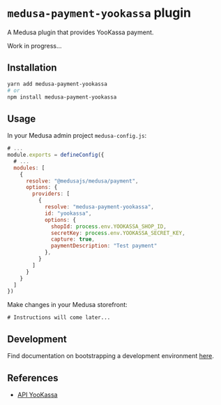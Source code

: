 
# `medusa-payment-yookassa` plugin

A Medusa plugin that provides YooKassa payment.

Work in progress...

## Installation

```bash
yarn add medusa-payment-yookassa
# or
npm install medusa-payment-yookassa
```

## Usage

In your Medusa admin project `medusa-config.js`:

```js
# ...
module.exports = defineConfig({
  # ...
  modules: [
    {
      resolve: "@medusajs/medusa/payment",
      options: {
        providers: [
          {
            resolve: "medusa-payment-yookassa",
            id: "yookassa",
            options: {
              shopId: process.env.YOOKASSA_SHOP_ID,
              secretKey: process.env.YOOKASSA_SECRET_KEY,
              capture: true,
              paymentDescription: "Test payment"
            },
          }
        ]
      }
    }
  ]
})
```

Make changes in your Medusa storefront:

```
# Instructions will come later...
```

## Development

Find documentation on bootstrapping a development environment [here](https://github.com/sergkudinov/medusa-payment-yookassa/tree/main/examples).

## References

- [API YooKassa](https://yookassa.ru/developers)